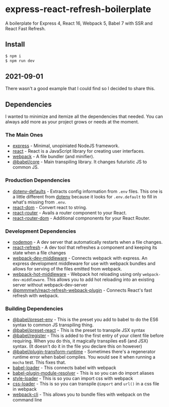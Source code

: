 # express-react-refresh-boilerplate
A boilerplate for Express 4, React 16, Webpack 5, Babel 7 with SSR and React Fast Refresh.

## Install

```bash
$ npm i
$ npm run dev
```

## 2021-09-01

There wasn't a good example that I could find so I decided to share this.

## Dependencies

I wanted to minimize and itemize all the dependencies that needed. 
You can always add more as your project grows or needs at the moment.

### The Main Ones

 - [express](https://www.npmjs.com/package/express) - Minimal, unopiniated NodeJS framework.
 - [react](https://www.npmjs.com/package/react) - React is a JavaScript library for creating user interfaces.
 - [webpack](https://www.npmjs.com/package/webpack) - A file bundler (and minifier). 
 - [@babel/core](https://www.npmjs.com/package/@babel/core) - Main transpiling library. It changes futuristic JS to common JS.

### Production Dependencies

 - [dotenv-defaults](https://www.npmjs.com/package/dotenv-defaults) - Extracts config information from `.env` files. This one is a little different from [dotenv](https://www.npmjs.com/package/dotenv-defaults) because it looks for `.env.default` to fill in what's missing from `.env`.
 - [react-dom](https://www.npmjs.com/package/react-dom) - Convert react to string.
 - [react-router](https://www.npmjs.com/package/react-router) - Avails a router component to your React.
 - [react-router-dom](https://www.npmjs.com/package/react-router-dom) - Additional compnonents for your React Router.

### Development Dependencies

 - [nodemon](https://www.npmjs.com/package/nodemon) - A dev server that automatically restarts when a file changes.
 - [react-refresh](https://www.npmjs.com/package/react-refresh) - A dev tool that refreshes a component and keeping its state when a file changes
 - [webpack-dev-middleware](https://www.npmjs.com/package/webpack-dev-middleware) - Connects webpack with express. An express development middleware for use with webpack bundles and allows for serving of the files emitted from webpack.
 - [webpack-hot-middleware](https://www.npmjs.com/package/webpack-hot-middleware) - Webpack hot reloading using only `webpack-dev-middleware`. This allows you to add hot reloading into an existing server without webpack-dev-server
 - [@pmmmwh/react-refresh-webpack-plugin](https://www.npmjs.com/package/@pmmmwh/react-refresh-webpack-plugin) - Connects React's fast refresh with webpack.

### Building Dependencies

 - [@babel/preset-env](https://www.npmjs.com/package/@babel/preset-env) - This is the preset you add to babel to do the ES6 syntax to common JS transpiling thing.
 - [@babel/preset-react](https://www.npmjs.com/package/@babel/preset-react) - This is the preset to transpile JSX syntax
 - [@babel/register](https://www.npmjs.com/package/@babel/register) - This is added to the first entry of your client file before requiring. When you do this, it magically transpiles es6 (and JSX) syntax. (It doesn't do it in the file you declare this on however)
 - [@babel/plugin-transform-runtime](https://www.npmjs.com/package/@babel/plugin-transform-runtime) - Sometimes there's a regenerator runtime error when babel compiles. You would see it when running a `mocha` test. This fixes that.
 - [babel-loader](https://www.npmjs.com/package/babel-loader) - This connects babel with webpack
 - [babel-plugin-module-resolver](https://www.npmjs.com/package/babel-plugin-module-resolver) - This is so you can do import aliases
 - [style-loader](https://www.npmjs.com/package/style-loader) - This is so you can import css with webpack
 - [css-loader](https://www.npmjs.com/package/css-loader) - This is so you can transpile `@import` and `url()` in a css file in webpack
 - [webpack-cli](https://www.npmjs.com/package/webpack-cli) - This allows you to bundle files with webpack on the command line

